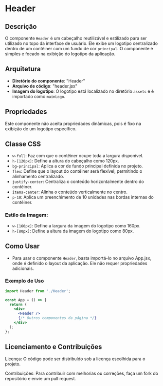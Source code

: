 # Header

## Descrição
O componente `Header` é um cabeçalho reutilizável e estilizado para ser utilizado no topo da interface de usuário. Ele exibe um logotipo centralizado dentro de um contêiner com um fundo de cor `principal`. O componente é simples e focado na exibição do logotipo da aplicação.

## Arquitetura
- **Diretório do componente**: "Header"
- **Arquivo de código**: "header.jsx"
- **Imagem do logotipo**: O logotipo está localizado no diretório `assets` e é importado como `mainLogo`.

## Propriedades
Este componente não aceita propriedades dinâmicas, pois é fixo na exibição de um logotipo específico. 

## Classe CSS
- `w-full`: Faz com que o contêiner ocupe toda a largura disponível.
- `h-[120px]`: Define a altura do cabeçalho como 120px.
- `bg-principal`: Aplica a cor de fundo principal definida no projeto.
- `flex`: Define que o layout do contêiner será flexível, permitindo o alinhamento centralizado.
- `justify-center`: Centraliza o conteúdo horizontalmente dentro do contêiner.
- `items-center`: Alinha o conteúdo verticalmente no centro.
- `p-10`: Aplica um preenchimento de 10 unidades nas bordas internas do contêiner.

### Estilo da Imagem:
- `w-[160px]`: Define a largura da imagem do logotipo como 160px.
- `h-[80px]`: Define a altura da imagem do logotipo como 80px.

## Como Usar
- Para usar o componente `Header`, basta importá-lo no arquivo App.jsx, onde é definido o layout da aplicação. Ele não requer propriedades adicionais.

### Exemplo de Uso

```jsx
import Header from './Header';

const App = () => {
  return (
    <div>
      <Header />
      {/* Outros componentes da página */}
    </div>
  );
};

```

## Licenciamento e Contribuições
Licença: O código pode ser distribuído sob a licença escolhida para o projeto.

Contribuições: Para contribuir com melhorias ou correções, faça um fork do repositório e envie um pull request.